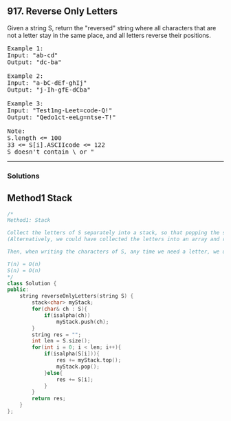 ## 917. Reverse Only Letters

Given a string S, return the "reversed" string where all characters that are not a letter stay in the same place, and all letters reverse their positions.

 
<pre>
Example 1:
Input: "ab-cd"
Output: "dc-ba"

Example 2:
Input: "a-bC-dEf-ghIj"
Output: "j-Ih-gfE-dCba"

Example 3:
Input: "Test1ng-Leet=code-Q!"
Output: "Qedo1ct-eeLg=ntse-T!"
 
Note:
S.length <= 100
33 <= S[i].ASCIIcode <= 122 
S doesn't contain \ or "
</pre>
-----------------------------------------------------
### Solutions

## Method1 Stack
```c++
/*
Method1: Stack

Collect the letters of S separately into a stack, so that popping the stack reverses the letters. 
(Alternatively, we could have collected the letters into an array and reversed the array.)

Then, when writing the characters of S, any time we need a letter, we use the one we have prepared instead.

T(n) = O(n)
S(n) = O(n)
*/
class Solution {
public:
    string reverseOnlyLetters(string S) {
        stack<char> myStack;
        for(char& ch : S){
            if(isalpha(ch))
                myStack.push(ch);
        }
        string res = "";
        int len = S.size();
        for(int i = 0; i < len; i++){
            if(isalpha(S[i])){
                res += myStack.top();
                myStack.pop();
            }else{
                res += S[i];
            }
        }
        return res;
    }
};
```

